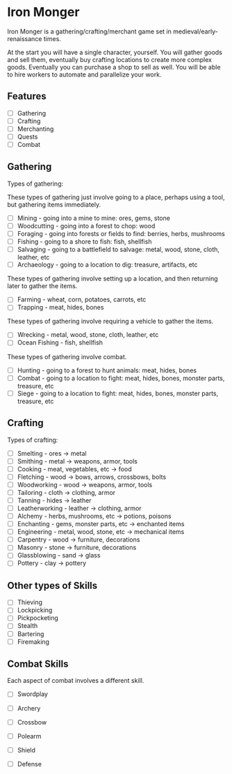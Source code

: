 # Iron Monger
Iron Monger is a gathering/crafting/merchant game set in medieval/early-renaissance times. 

At the start you will have a single character, yourself. You will gather goods and sell them, eventually buy crafting locations to create more complex goods. Eventually you can purchase a shop to sell as well. You will be able to hire workers to automate and parallelize your work.

## Features

- [ ] Gathering
- [ ] Crafting
- [ ] Merchanting
- [ ] Quests
- [ ] Combat

## Gathering

Types of gathering:

These types of gathering just involve going to a place, perhaps using a tool, but gathering items immediately. 

- [ ] Mining        - going into a mine to mine: ores, gems, stone
- [ ] Woodcutting   - going into a forest to chop: wood
- [ ] Foraging      - going into forests or fields to find: berries, herbs, mushrooms
- [ ] Fishing       - going to a shore to fish: fish, shellfish
- [ ] Salvaging     - going to a battlefield to salvage: metal, wood, stone, cloth, leather, etc
- [ ] Archaeology   - going to a location to dig: treasure, artifacts, etc

These types of gathering involve setting up a location, and then returning later to gather the items.
- [ ] Farming       - wheat, corn, potatoes, carrots, etc
- [ ] Trapping      - meat, hides, bones

These types of gathering involve requiring a vehicle to gather the items.
- [ ] Wrecking      - metal, wood, stone, cloth, leather, etc
- [ ] Ocean Fishing - fish, shellfish

These types of gathering involve combat. 
- [ ] Hunting       - going to a forest to hunt animals: meat, hides, bones
- [ ] Combat        - going to a location to fight: meat, hides, bones, monster parts, treasure, etc
- [ ] Siege         - going to a location to fight: meat, hides, bones, monster parts, treasure, etc

## Crafting

Types of crafting:

- [ ] Smelting          - ores -> metal
- [ ] Smithing          - metal -> weapons, armor, tools
- [ ] Cooking           - meat, vegetables, etc -> food
- [ ] Fletching         - wood -> bows, arrows, crossbows, bolts
- [ ] Woodworking       - wood -> weapons, armor, tools
- [ ] Tailoring         - cloth -> clothing, armor
- [ ] Tanning           - hides -> leather
- [ ] Leatherworking    - leather -> clothing, armor
- [ ] Alchemy           - herbs, mushrooms, etc -> potions, poisons
- [ ] Enchanting        - gems, monster parts, etc -> enchanted items
- [ ] Engineering       - metal, wood, stone, etc -> mechanical items
- [ ] Carpentry         - wood -> furniture, decorations
- [ ] Masonry           - stone -> furniture, decorations
- [ ] Glassblowing      - sand -> glass
- [ ] Pottery           - clay -> pottery

## Other types of Skills

- [ ] Thieving
- [ ] Lockpicking
- [ ] Pickpocketing
- [ ] Stealth
- [ ] Bartering
- [ ] Firemaking

## Combat Skills

Each aspect of combat involves a different skill.

- [ ] Swordplay
- [ ] Archery
- [ ] Crossbow
- [ ] Polearm
- [ ] Shield
- [ ] Defense







